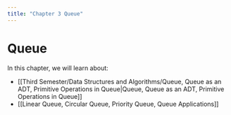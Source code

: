 ```yaml
---
title: "Chapter 3 Queue"
---
```

# Queue

In this chapter, we will learn about:
- [[Third Semester/Data Structures and Algorithms/Queue, Queue as an ADT, Primitive Operations in Queue|Queue, Queue as an ADT, Primitive Operations in Queue]]
- [[Linear Queue, Circular Queue, Priority Queue, Queue Applications]]
